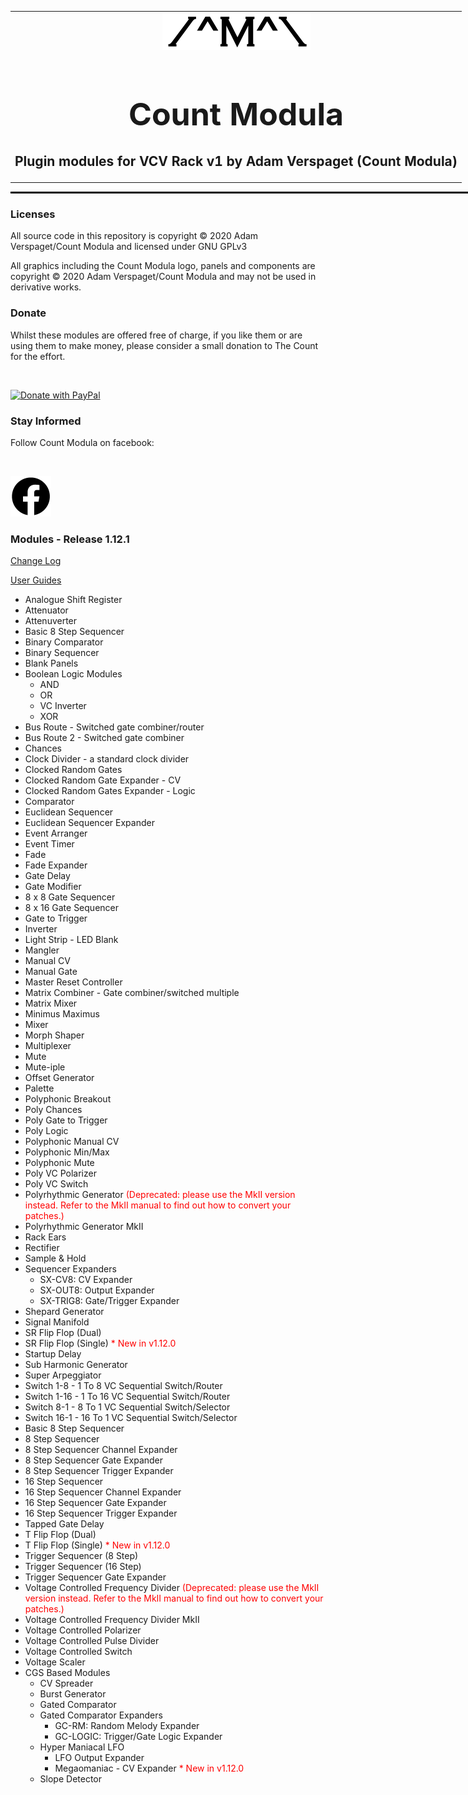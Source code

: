 <table style="width:1000px; border: 0px solid black;">
<tr style="border: 0px solid black;">
<td style="border: 0px solid black;">
<center>
<img src="./img/CountModulaLogo.png" alt="Count Modula">
<h1 style="border-bottom: 0px;font-size:50px;">Count Modula</h1>
<h2 style="border-bottom: 0px;">Plugin modules for VCV Rack v1 by Adam Verspaget (Count Modula)</h2>
</center>
</td>
</tr>
</table>
<hr style="width:1000px; border: 1px solid black;"/>
<h3>Licenses</h3>

All source code in this repository is copyright © 2020 Adam Verspaget/Count Modula and licensed under GNU GPLv3

All graphics including the Count Modula logo, panels and components are copyright © 2020 Adam Verspaget/Count Modula and may not be used in derivative works.

<h3>Donate</h3>
Whilst these modules are offered free of charge, if you like them or are using them to make money, please consider a small donation to The Count for the effort.
<p>&nbsp</p>
<a href="https://www.paypal.me/CountModula" target="_donate"><img src="https://www.paypalobjects.com/en_AU/i/btn/btn_donateCC_LG.gif" border="0" alt="Donate with PayPal"/></a>

<h3>Stay Informed</h3>
Follow Count Modula on facebook:
<p>&nbsp</p>
<a href="https://www.facebook.com/CountModula/"><img src="./img/facebook.png" alt="Count Modula on facebook"></a>

<h3>Modules - Release 1.12.1</h3>
<p>
<a href="CHANGELOG.md">Change Log</a>
</p>
<p>
<a href="MANUAL.md">User Guides</a>
</p>
<ul>
<li>Analogue Shift Register</li>
<li>Attenuator</li>
<li>Attenuverter</li>
<li>Basic 8 Step Sequencer</li>
<li>Binary Comparator </li>
<li>Binary Sequencer</li>
<li>Blank Panels</li>
<li>Boolean Logic Modules
<ul>
<li>AND</li>
<li>OR</li>
<li>VC Inverter</li>
<li>XOR</li>
</ul>
</li>
<li>Bus Route - Switched gate combiner/router </li>
<li>Bus Route 2 - Switched gate combiner </li>
<li>Chances</a></li>
<li>Clock Divider - a standard clock divider </li>
<li>Clocked Random Gates</li>
<li>Clocked Random Gate Expander - CV</li>
<li>Clocked Random Gates Expander - Logic</li>
<li>Comparator</a></li>
<li>Euclidean Sequencer</li>
<li>Euclidean Sequencer Expander</li>
<li>Event Arranger</a></li>
<li>Event Timer</li>
<li>Fade</li>
<li>Fade Expander</li>
<li>Gate Delay</li>
<li>Gate Modifier</li>
<li>8 x 8 Gate Sequencer</li>
<li>8 x 16 Gate Sequencer</li>
<li>Gate to Trigger</li>
<li>Inverter</li>
<li>Light Strip - LED Blank
<li>Mangler</li>
<li>Manual CV</li>
<li>Manual Gate</li>
<li>Master Reset Controller</li>
<li>Matrix Combiner - Gate combiner/switched multiple </li>
<li>Matrix Mixer</li>
<li>Minimus Maximus</li>
<li>Mixer</li>
<li>Morph Shaper</li>
<li>Multiplexer</li>
<li>Mute</li>
<li>Mute-iple</li>
<li>Offset Generator</font></li>
<li>Palette
<li>Polyphonic Breakout</li>
<li>Poly Chances</li>
<li>Poly Gate to Trigger</li>
<li>Poly Logic</li>
<li>Polyphonic Manual CV</li>
<li>Polyphonic Min/Max</li>
<li>Polyphonic Mute</li>
<li>Poly VC Polarizer</li>
<li>Poly VC Switch</li>
<li>Polyrhythmic Generator <font color="red">(Deprecated: please use the MkII version instead. Refer to the MkII manual to find out how to convert your patches.)</font></li>
<li>Polyrhythmic Generator MkII</li>
<li>Rack Ears</li>
<li>Rectifier</li>
<li>Sample & Hold</li>
<li>Sequencer Expanders
<ul>
<li>SX-CV8: CV Expander</li>
<li>SX-OUT8: Output Expander</li>
<li>SX-TRIG8: Gate/Trigger Expander</li>
</ul>
</li>
<li>Shepard Generator</li>
<li>Signal Manifold</li>
<li>SR Flip Flop (Dual)</li>
<li>SR Flip Flop (Single) <font color="red">* New in v1.12.0</font></li>
<li>Startup Delay</li>
<li>Sub Harmonic Generator</li>
<li>Super Arpeggiator</li>
<li>Switch 1-8 - 1 To 8 VC Sequential Switch/Router </li>
<li>Switch 1-16 - 1 To 16 VC Sequential Switch/Router </li>
<li>Switch 8-1 - 8 To 1 VC Sequential Switch/Selector </li>
<li>Switch 16-1 - 16 To 1 VC Sequential Switch/Selector </li>
<li>Basic 8 Step Sequencer</li>
<li>8 Step Sequencer</li>
<li>8 Step Sequencer Channel Expander</li>
<li>8 Step Sequencer Gate Expander</li>
<li>8 Step Sequencer Trigger Expander </li>
<li>16 Step Sequencer</li>
<li>16 Step Sequencer Channel Expander</li>
<li>16 Step Sequencer Gate Expander</li>
<li>16 Step Sequencer Trigger Expander </li>
<li>Tapped Gate Delay</li>
<li>T Flip Flop (Dual)</li>
<li>T Flip Flop (Single) <font color="red">* New in v1.12.0</font></li>
<li>Trigger Sequencer (8 Step)</li>
<li>Trigger Sequencer (16 Step)</li>
<li>Trigger Sequencer Gate Expander</li>
<li>Voltage Controlled Frequency Divider <font color="red">(Deprecated: please use the MkII version instead. Refer to the MkII manual to find out how to convert your patches.)</font></li>
<li>Voltage Controlled Frequency Divider MkII</li>
<li>Voltage Controlled Polarizer</li>
<li>Voltage Controlled Pulse Divider</li>
<li>Voltage Controlled Switch</li>
<li>Voltage Scaler</li>
<li>CGS Based Modules
<ul>
<li>CV Spreader</li>
<li>Burst Generator</li>
<li>Gated Comparator</li>
<li>Gated Comparator Expanders
<ul>
<li>GC-RM: Random Melody Expander</li>
<li>GC-LOGIC: Trigger/Gate Logic Expander</li>
</ul>
</li>
<li>Hyper Maniacal LFO
<ul>
<li>LFO Output Expander</li>
<li>Megaomaniac - CV Expander <font color="red">* New in v1.12.0</font></li>
</ul>
</li>
<li>Slope Detector</li>
</ul>
</li>
</ul>


